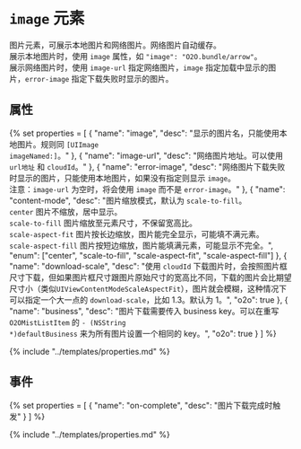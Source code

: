 # `image` 元素

图片元素，可展示本地图片和网络图片。网络图片自动缓存。  
展示本地图片时，使用 `image` 属性，如 `"image": "O2O.bundle/arrow"`。  
展示网络图片时，使用 `image-url` 指定网络图片，`image` 指定加载中显示的图片，`error-image` 指定下载失败时显示的图片。

## 属性

{% set properties = [
	{ "name": "image", "desc": "显示的图片名，只能使用本地图片。规则同 <code>[UIImage imageNamed:]</code>。" },
	{ "name": "image-url", "desc": "网络图片地址。可以使用 <code>url地址</code> 和 <code>cloudId</code>。" },
	{ "name": "error-image", "desc": "网络图片下载失败时显示的图片，只能使用本地图片，如果没有指定则显示 <code>image</code>。<br>注意：<code>image-url</code> 为空时，将会使用 <code>image</code> 而不是 <code>error-image</code>。" },
	{ "name": "content-mode", "desc": "图片缩放模式，默认为 <code>scale-to-fill</code>。<br><code>center</code> 图片不缩放，居中显示。<br><code>scale-to-fill</code> 图片缩放至元素尺寸，不保留宽高比。<br><code>scale-aspect-fit</code> 图片按长边缩放，图片能完全显示，可能填不满元素。<br><code>scale-aspect-fill</code> 图片按短边缩放，图片能填满元素，可能显示不完全。", "enum": ["center", "scale-to-fill", "scale-aspect-fit", "scale-aspect-fill"] },
	{ "name": "download-scale", "desc": "使用 <code>cloudId</code> 下载图片时，会按照图片框尺寸下载，但如果图片框尺寸跟图片原始尺寸的宽高比不同，下载的图片会比期望尺寸小（类似<code>UIViewContentModeScaleAspectFit</code>），图片就会模糊，这种情况下可以指定一个大一点的 <code>download-scale</code>，比如 1.3。默认为 1。", "o2o": true },
	{ "name": "business", "desc": "图片下载需要传入 business key。可以在重写 <code>O2OMistListItem</code> 的 <code>- (NSString *)defaultBusiness</code> 来为所有图片设置一个相同的 key。", "o2o": true }
] %}

{% include "../templates/properties.md" %}

## 事件

{% set properties = [
	{ "name": "on-complete", "desc": "图片下载完成时触发" }
] %}

{% include "../templates/properties.md" %}
